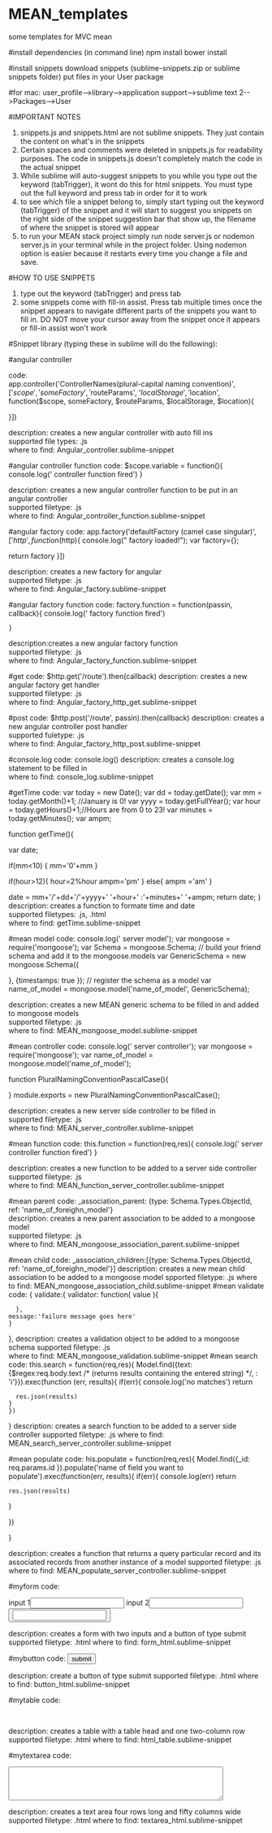 # MEAN_templates
some templates for MVC mean

#install dependencies (in command line)
npm install
bower install

#install snippets
download snippets (sublime-snippets.zip or sublime snippets folder)
put files in your User package

#for mac: user_profile-->library-->application support-->sublime text 2-->Packages-->User

#IMPORTANT NOTES

1. snippets.js and snippets.html are not sublime snippets. They just contain the content on what's in the snippets
2. Certain spaces and comments were deleted in snippets.js for readability purposes. The code in snippets.js doesn't completely match the code in the actual snippet
3. While sublime will auto-suggest snippets to you while you type out the keyword (tabTrigger), it wont do this for html snippets. You must type out the full keyword and press tab in order for it to work
4. to see which file a snippet belong to, simply start typing out the keyword (tabTrigger) of the snippet and it will start to suggest you snippets on the right side of the snippet suggestion bar that show up, the filename of where the snippet is stored will appear
5. to run your MEAN stack project simply run node server.js or nodemon server.js in your terminal while in the project folder. Using nodemon option is easier because it restarts every time you change a file and save.


#HOW TO USE SNIPPETS

1. type out the keyword (tabTrigger) and press tab
2. some snippets come with fill-in assist. Press tab multiple times once the snippet appears to navigate different parts of the snippets you want to fill in. DO NOT move your cursor away from the snippet once it appears or fill-in assist won't work

#Snippet library (typing these in sublime will do the following):

#angular controller

code:  
app.controller('ControllerNames(plural-capital naming convention)', ['$scope', 'someFactory',  '$routeParams', '$localStorage', '$location', function($scope, someFactory,  $routeParams, $localStorage, $location){
    
  }])

description: creates a new angular controller witb auto fill ins <br />
supported file types: .js <br />
where to find: Angular_controller.sublime-snippet

#angular controller function
code: 
$scope.variable = function(){
  console.log(' controller function fired')
}

description: creates a new angular controller function to be put in an angular controller <br />
supported filetype: .js <br />
where to find: Angular_controller_function.sublime-snippet

#angular factory
code: 
app.factory('defaultFactory (camel case singular)', ['$http', function($http){
  console.log(" factory loaded!");
  var factory={};
  
    
  return factory
}])

description: creates a new factory for angular <br />
supported filetype: .js <br />
where to find: Angular_factory.sublime-snippet

#angular factory function
code:
factory.function = function(passin, callback){
    console.log(' factory function fired')

    }

description:creates a new angular factory function <br />
supported filetype: .js <br />
where to find: Angular_factory_function.sublime-snippet 


#get
code: $http.get('/route').then(callback)
description: creates a new angular factory get handler <br />
supported filetype: .js <br />
where to find: Angular_factory_http_get.sublime-snippet

#post
code: $http.post('/route', passin).then(callback)
description: creates a new angular controller post handler <br />
supported fuletype: .js <br />
where to find: Angular_factory_http_post.sublime-snippet

#console.log
code: console.log()
description: creates a console.log statement to be filled in <br />
where to find: console_log.sublime-snippet <br />

#getTime
code:
var today = new Date();
var dd = today.getDate();
var mm = today.getMonth()+1; //January is 0!
var yyyy = today.getFullYear();
var hour = today.getHours()+1;//Hours are from 0 to 23!
var minutes = today.getMinutes();
var ampm;

  function getTime(){

  var date;

  if(mm<10) {
      mm='0'+mm
  } 

  if(hour>12){
    hour=2%hour
    ampm='pm'
  }
  else{
    ampm ='am'
  }

  date = mm+'/'+dd+'/'+yyyy+' '+hour+' :'+minutes+' '+ampm;
  return date;
} <br />
description: creates a function to formate time and date <br />
supported filetypes: .js, .html <br />
where to find: getTime.sublime-snippet

#mean model
code:
console.log(' server model');
var mongoose = require('mongoose');
var Schema = mongoose.Schema;
// build your friend schema and add it to the mongoose.models
var GenericSchema = new mongoose.Schema({
  

}, {timestamps: true  });
// register the schema as a model
var name_of_model = mongoose.model('name_of_model', GenericSchema);

description: creates a new MEAN generic schema to be filled in and added to mongoose models <br />
supported filetype: .js <br />
where to find: MEAN_mongoose_model.sublime-snippet

#mean controller
code: console.log(' server controller');
var mongoose = require('mongoose');
var name_of_model = mongoose.model('name_of_model');

function PluralNamingConventionPascalCase(){

  
  
}
module.exports = new PluralNamingConventionPascalCase();

description: creates a new server side controller to be filled in <br />
supported filetype: .js <br />
where to find: MEAN_server_controller.sublime-snippet

#mean function
code: 
this.function = function(req,res){
  console.log(' server controller function fired')
}

description: creates a new function to be added to a server side controller <br />
supported filetype: .js <br />
where to find: MEAN_function_server_controller.sublime-snippet 

#mean parent
code:
 _association_parent: {type: Schema.Types.ObjectId, ref: 'name_of_foreighn_model'}<br />
 description: creates a new parent association to be added to a mongoose model <br />
 supported filetype: .js <br />
 where to find: MEAN_mongoose_association_parent.sublime-snippet <br />

 #mean child 
 code:
 _association_children:[{type: Schema.Types.ObjectId, ref: 'name_of_foreighn_model'}]
 description: creates a new mean child association to be added to a mongoose model 
 spported filetype: .js 
 where to find: MEAN_mongoose_association_child.sublime-snippet
 #mean validate
 code: 
 {
validate:{ 
      validator: function( value ){
        
      },
    message:'failure message goes here'
    }
 },
 description: creates a validation object to be added to a mongoose schema 
 supported filetype: .js <br />
where to find: MEAN_mongoose_validation.sublime-snippet
 #mean search
 code:
 this.search = function(req,res){
    Model.find({text:{$regex:req.body.text /* (returns results containing the entered string) */, : 'i'}}).exec(function (err, results){
      if(err){
        console.log('no matches')
        return
      
      res.json(results)
    }
    })
  }
  description: creates a search function to be added to a server side controller 
  supported filetype: .js
  where to find: MEAN_search_server_controller.sublime-snippet

  #mean populate
  code:
  his.populate = function(req,res){
  Model.find({_id: req.params.id }).populate('name of field you want to populate').exec(function(err, results){
    if(err){
      console.log(err)
      return
    

    res.json(results)
  }

  })

}

description: creates a function that returns a query particular record and its associated records from another instance of a model
supported filetype: .js
where to find: MEAN_populate_server_controller.sublime-snippet

#myform
code:
<form method='' action='' input 1>
	input 1<input type='text'>
	input 2<input type='text'>
	<button type='submit'><input type='text'></button>
</form>

description: creates a form with two inputs and a button of type submit
supported filetype: .html
where to find: form_html.sublime-snippet

#mybutton
code: <button type='submit'>submit</button>

description: create a button of type submit
supported filetype: .html
where to find: button_html.sublime-snippet

#mytable
code:
<table>
	<thead>
		<td><td>
	<thead>
	<tr>
		<td></td>
		<td></td>
	</tr>
</table>

description: creates a table with a table head and one two-column row
supported filetype: .html
where to find: html_table.sublime-snippet

#mytextarea
code:
<textarea rows='4' cols='50'></textarea>

description: creates a text area four rows long and fifty columns wide
supported filetype: .html
where to find: textarea_html.sublime-snippet





